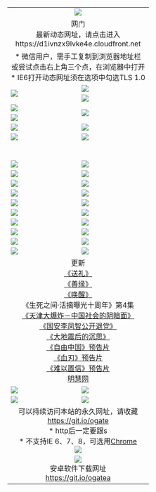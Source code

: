 ﻿<table>
  <tr></tr>
  <tr><td colspan=2 align=center><img src="https://cloud.githubusercontent.com/assets/11880933/13434984/f430fae2-e012-11e5-814f-c2df1e82b247.jpg" /></td></tr>
  <tr><td colspan=2 align=center>网门<br>最新动态网址，请点击进入
<br>https://d1ivnzx9lvke4e.cloudfront.net
    </td>
  </tr>
  <tr>
    <td colspan=2 align=center>* 微信用户，需手工复制到浏览器地址栏<br>或尝试点击右上角三个点，在浏览器中打开
    <br>* IE6打开动态网址须在选项中勾选TLS 1.0</td>
  </tr>
  <tr>
    <td rowspan=2><a href="https://d1ivnzx9lvke4e.cloudfront.net/ogUP.aspx?name=11DKC.mp4&list=11DKC" target="_blank"><img src="https://d1ivnzx9lvke4e.cloudfront.net/Up/11DKC1.jpg" /></a></td> 
    <td><div><a href="https://d1ivnzx9lvke4e.cloudfront.net/ogUP.aspx?name=LRWS.mp4&list=LRWS" target="_blank"><img src="https://d1ivnzx9lvke4e.cloudfront.net/Up/LRWS.jpg" /></a></td>
   </tr>
  <tr>
    <td><a href="https://d1ivnzx9lvke4e.cloudfront.net/ogNiceVedio.aspx" target="_blank"><img src="https://d1ivnzx9lvke4e.cloudfront.net/Up/11TGKDY.jpg" /></a></td>
  </tr>
  <tr>
    <td><a href="https://d1ivnzx9lvke4e.cloudfront.net/ogUP.aspx?name=JQR.mp4&count=2" target="_blank"><img src="https://d1ivnzx9lvke4e.cloudfront.net/Up/JQR.jpg" /></a></td>   
    <td rowspan=2><a href="https://d1ivnzx9lvke4e.cloudfront.net/ogUP.aspx?name=JP.mp4&count=9" target="_blank"><img src="https://d1ivnzx9lvke4e.cloudfront.net/Up/JP.jpg" /></td>
  </tr>
  <tr>
    <td><a href="https://d1ivnzx9lvke4e.cloudfront.net/ogUP.aspx?name=WH.mp4" target="_blank"><img src="https://d1ivnzx9lvke4e.cloudfront.net/Up/WH.jpg" /></a></td>
  </tr>
  <tr>
    <td><a href="https://d1ivnzx9lvke4e.cloudfront.net/ogUP.aspx?name=SSZJ.mp4&list=SSZJ" target="_blank"><img src="https://d1ivnzx9lvke4e.cloudfront.net/Up/SSZJ.jpg" /></a></td>
    <td><a href="https://d1ivnzx9lvke4e.cloudfront.net/ogUP.aspx?name=1XQK.mp4&count=13" target="_blank"><img src="https://d1ivnzx9lvke4e.cloudfront.net/Up/1XQK.jpg" /></a</td>
  </tr>
  <tr>
    <td><a href="https://d1ivnzx9lvke4e.cloudfront.net/ogUP.aspx?name=ZY.mp4&count=2015|16" target="_blank"><img src="https://d1ivnzx9lvke4e.cloudfront.net/Up/ZY.jpg" /></a</td>
    <td><a href="https://d1ivnzx9lvke4e.cloudfront.net/ogUP.aspx?name=XTFY.mp4&count=B|2,A|24" target="_blank"><img src="https://d1ivnzx9lvke4e.cloudfront.net/Up/XTFY.jpg" /></a></td>
  </tr>
  <tr height="40">
  </tr>
  <tr>
    <td><a href="https://d1ivnzx9lvke4e.cloudfront.net/ogUP.aspx?name=4SQQ.mp4&list=4SQQ" target="_blank"><img src="https://d1ivnzx9lvke4e.cloudfront.net/Up/4SQQ0.jpg"/></a></td>
    <td><a href="https://d1ivnzx9lvke4e.cloudfront.net/ogUP.aspx?name=4SHQ.mp4&list=4SHQ" target="_blank"><img src="https://d1ivnzx9lvke4e.cloudfront.net/Up/4SHQ0.jpg"/></a></td>
  </tr>
  <tr>
    <td><a href="https://d1ivnzx9lvke4e.cloudfront.net/ogUP.aspx?name=4SZG.mp4&list=4SZG" target="_blank"><img src="https://d1ivnzx9lvke4e.cloudfront.net/Up/4SZG0.jpg"/></a></td>
    <td><a href="https://d1ivnzx9lvke4e.cloudfront.net/ogUP.aspx?name=4SDJ.mp4&list=4SDJ" target="_blank"><img src="https://d1ivnzx9lvke4e.cloudfront.net/Up/4SDJ0.jpg"/></a></td>
  </tr>
  <tr>
    <td><a href="https://d1ivnzx9lvke4e.cloudfront.net/ogUP.aspx?name=4SGX.mp4&list=4SGX" target="_blank"><img src="https://d1ivnzx9lvke4e.cloudfront.net/Up/4SGX0.jpg"/></a></td>
    <td><a href="https://d1ivnzx9lvke4e.cloudfront.net/ogUP.aspx?name=4SHD.mp4&list=4SHD" target="_blank"><img src="https://d1ivnzx9lvke4e.cloudfront.net/Up/4SHD0.jpg"/></a></td>
  </tr>
  <tr>
    <td><a href="https://d1ivnzx9lvke4e.cloudfront.net/ogUP.aspx?name=4CTX.mp4&list=4CTX" target="_blank"><img src="https://d1ivnzx9lvke4e.cloudfront.net/Up/4CTX0.jpg"/></a></td>
    <td><a href="https://d1ivnzx9lvke4e.cloudfront.net/ogUP.aspx?name=4CWZ.mp4&list=4CWZ" target="_blank"><img src="https://d1ivnzx9lvke4e.cloudfront.net/Up/4CWZ0.jpg"/></a></td>
  </tr>
  <tr>
    <td><a href="https://d1ivnzx9lvke4e.cloudfront.net/onUP.aspx?name=https://d25hxnyejux8es.cloudfront.net/" target="_blank"><img src="https://d1ivnzx9lvke4e.cloudfront.net/Up/0DTW.jpg"/></a></td>
    <td><a href="https://d1ivnzx9lvke4e.cloudfront.net/onUP.aspx?name=https://d240ns8up8earz.cloudfront.net/acenter/" target="_blank"><img src="https://d1ivnzx9lvke4e.cloudfront.net/Up/0TDW.jpg" /></a></td>
  </tr>
  <tr>
    <td><a href="https://d1ivnzx9lvke4e.cloudfront.net/onUP.aspx?name=https://d4508d6vomz2p.cloudfront.net/gb/nsc413.htm" target="_blank"><img src="https://d1ivnzx9lvke4e.cloudfront.net/Up/0DJY.jpg" /></a></td>
    <td><a href="https://d1ivnzx9lvke4e.cloudfront.net/onUP.aspx?name=https://d3bxwq7vzudb5l.cloudfront.net/xtr/gb/prog204.html" target="_blank"><img src="https://d1ivnzx9lvke4e.cloudfront.net/Up/0XTR.jpg" /></a></td>
  </tr>
  <tr>
    <td><a href="https://d1ivnzx9lvke4e.cloudfront.net/onUP.aspx?name=https://d3aj00iefsmfgc.cloudfront.net/" target="_blank"><img src="https://d1ivnzx9lvke4e.cloudfront.net/Up/0MHW.jpg" /></a></td>
    <td><a href="https://d1ivnzx9lvke4e.cloudfront.net/onUP.aspx?name=https://d1sbg9daat0zu5.cloudfront.net/" target="_blank"><img src="https://d1ivnzx9lvke4e.cloudfront.net/Up/0ZJW.jpg" /></a></td>
  </tr>
  <tr>
    <td><a href="https://d1ivnzx9lvke4e.cloudfront.net/ogUP.aspx?name=0FG.zip" target="_blank"><img src="https://d1ivnzx9lvke4e.cloudfront.net/Up/0FG.jpg" /></a></td>
    <td><a href="https://d1ivnzx9lvke4e.cloudfront.net/ogUP.aspx?name=0FGA.apk" target="_blank"><img src="https://d1ivnzx9lvke4e.cloudfront.net/Up/0FGA.jpg" /></a></td>
  </tr>
  <tr>
    <td><a href="https://d1ivnzx9lvke4e.cloudfront.net/ogUP.aspx?name=0U.zip" target="_blank"><img src="https://d1ivnzx9lvke4e.cloudfront.net/Up/0U.jpg" /></a></td>
    <td><a href="https://d1ivnzx9lvke4e.cloudfront.net/ogUP.aspx?name=0UA.apk" target="_blank"><img src="https://d1ivnzx9lvke4e.cloudfront.net/Up/0UA.jpg" /></a></td>
  </tr>
  <tr>
    <td><a href="https://d1ivnzx9lvke4e.cloudfront.net/ogUP.aspx?name=0iPPOTV.zip" target="_blank"><img src="https://d1ivnzx9lvke4e.cloudfront.net/Up/0iPPOTV.jpg" /></a></td>
    <td><a href="https://d1ivnzx9lvke4e.cloudfront.net/ogUP.aspx?name=0iNTD.apk" target="_blank"><img src="https://d1ivnzx9lvke4e.cloudfront.net/Up/0iNTD.jpg" /></a></td>
  </tr>
  <tr>
    <td colspan=2 align=center>更新<br>
      <a href="https://d1ivnzx9lvke4e.cloudfront.net/ogUP.aspx?name=4ESL.mp4" target="_blank">《送礼》</a><br>
      <a href="https://d1ivnzx9lvke4e.cloudfront.net/ogUP.aspx?name=4ESY.mp4" target="_blank">《善缘》</a><br>
      <a href="https://d1ivnzx9lvke4e.cloudfront.net/ogUP.aspx?name=4EHX.mp4" target="_blank">《唤醒》</a><br>
      《生死之间·活摘曝光十周年》第4集</a><br>
      <a href="https://d1ivnzx9lvke4e.cloudfront.net/ogUP.aspx?name=4TJDBZ.mp4" target="_blank">《天津大爆炸－中国社会的阴暗面》</a><br>
      <a href="https://d1ivnzx9lvke4e.cloudfront.net/ogUP.aspx?name=4LFZ.mp4" target="_blank">《国安李凤智公开退党》</a><br>
      <a href="https://d1ivnzx9lvke4e.cloudfront.net/ogUP.aspx?name=4DDZHDCS.mp4" target="_blank">《大地震后的沉思》</a><br>
      <a href="https://d1ivnzx9lvke4e.cloudfront.net/ogUP.aspx?name=11ZYZG0.mp4" target="_blank">《自由中国》预告片</a><br>
      <a href="https://d1ivnzx9lvke4e.cloudfront.net/ogUP.aspx?name=11XR.mp4" target="_blank">《血刃》预告片</a><br>
      <a href="https://d1ivnzx9lvke4e.cloudfront.net/ogUP.aspx?name=11NYZX.mp4&count=2" target="_blank">《难以置信》预告片</a><br>
      <a href="https://d1ivnzx9lvke4e.cloudfront.net/onUP.aspx?name=https://www.minghui.org/" target="_blank">明慧网</a></td>
    </td>
  </tr>
  <tr>
    <td><a href="https://d1ivnzx9lvke4e.cloudfront.net/ogNice.aspx" target="_blank"><img src="https://cloud.githubusercontent.com/assets/11880933/13720378/f84bb392-e841-11e5-8739-815049dd6ff8.jpg" /></a></td>
    <td><a href="https://d1ivnzx9lvke4e.cloudfront.net/onCO.aspx?ob=600事物&op=增删改&args=WH1~%23类型6新闻%7c%23类型6评论&mode=" target="_blank"><img src="https://cloud.githubusercontent.com/assets/11880933/13720380/04d76a16-e842-11e5-8833-e627daa88802.jpg" /></a></td> 
  </tr>
  <tr>
    <td><a href="https://d1ivnzx9lvke4e.cloudfront.net/ogDY.aspx" target="_blank"><img src="https://cloud.githubusercontent.com/assets/11880933/13720384/11817090-e842-11e5-9571-7dc2f1af9f42.jpg" /></a></td>
    <td><a href="https://d1ivnzx9lvke4e.cloudfront.net/ogST.aspx" target="_blank"><img src="https://cloud.githubusercontent.com/assets/11880933/13720385/1467ea3c-e842-11e5-86df-c96c9a556aaf.jpg" /></a></td> 
  </tr>
  <!--tr>
    <td colspan=2 align=center>
      <微信可扫描以下临时二维码<br/>https://bit.ly/1mBQHW8<br/><a href="https://d1ivnzx9lvke4e.cloudfront.net/Up/0WMGDL3.png" target="_blank"><img src="https://d1ivnzx9lvke4e.cloudfront.net/Up/0WMGD3.png"/></a>
  </tr-->
  <tr>
    <td colspan=2 align=center>可以持续访问本站的永久网址，请收藏<br/><a href="https://git.io/ogate" target="_blank">https://git.io/ogate</a><br/>* http后一定要跟s<br/>* 不支持IE 6、7、8，可选用<a href="http://www.odisk.org/Upload/0ChromePortable.zip">Chrome</a><br/><a href="https://d1ivnzx9lvke4e.cloudfront.net/Up/0WMGDL2.png" target="_blank"><img src="https://d1ivnzx9lvke4e.cloudfront.net/Up/0WMGD2.png"/></a></td>
  </tr>
  <tr>
    <td colspan=2 align=center><a href="https://d1ivnzx9lvke4e.cloudfront.net/ogUP.aspx?name=0oGate.apk" target="_blank"><img src="https://cloud.githubusercontent.com/assets/11880933/13720399/75e143ee-e842-11e5-9f0a-1421f423c80f.jpg" /></a><br>安卓软件下载网址<br><a href="https://git.io/ogatea">https://git.io/ogatea</a></td>
  </tr>
  <!--tr>
    <td colspan=2 align=center>可能失效的动态网址
    </td>
  </tr-->
</table>
